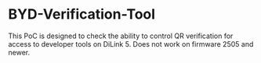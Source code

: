 # BYD-Verification-Tool

This PoC is designed to check the ability to control QR verification for access to developer tools on DiLink 5. Does not work on firmware 2505 and newer.
